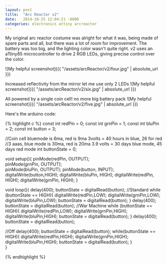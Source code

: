 ```yaml
---
layout: post
title:  "Arc Reactor v2"
date:   2014-10-25 12:04:21 -0800
categories: electronics attiny arcreactor
---
```

My original arc reactor costume was alright for what it was, being made of spare parts and all, but there was a lot of room for improvement. The battery was too big, and the lighting color wasn't quite right.
v2 uses an aTtiny85 microcontroller to drive 2 RGB LEDs, giving precise control over the color.


![My helpful screenshot]({{ "/assets/arcReactor/v2/four.jpg" | absolute_url }})

Increased reflectivity from the mirror let me use only 2 LEDs
![My helpful screenshot]({{ "/assets/arcReactor/v2/six.jpg" | absolute_url }})

All powered by a single coin cell! no more big battery pack
![My helpful screenshot]({{ "/assets/arcReactor/v2/five.jpg" | absolute_url }})

Here's the arduino code:

{% highlight c %}
const int redPin = 0; 
const int grnPin = 1;
const int bluPin = 2;
const int button = 3;

//Coin cell   bluemode is 6ma, red is 9ma   3volts    = 40 hours in blue, 26 for red
//3 aaas, blue mode is 30ma, red is 20ma    3.9 volts  = 30 days blue mode, 45 days red mode
int buttonState = 0;

void setup(){
  pinMode(redPin, OUTPUT);    
  pinMode(grnPin, OUTPUT);    
  pinMode(bluPin, OUTPUT);
  pinMode(button, INPUT);
  digitalWrite(button,HIGH);
  digitalWrite(bluPin, HIGH);
  digitalWrite(redPin, HIGH);
  digitalWrite(grnPin, HIGH);
}

void loop(){
  delay(400);
  buttonState = digitalRead(button);
  //Standard
  while (buttonState == HIGH){
      digitalWrite(redPin,LOW);
      digitalWrite(grnPin,LOW);
      digitalWrite(bluPin,LOW);
      buttonState = digitalRead(button);
  }
  delay(400);
  buttonState = digitalRead(button);
  //War Machine
  while (buttonState == HIGH){
    digitalWrite(redPin,LOW);
    digitalWrite(grnPin,HIGH);
    digitalWrite(bluPin,HIGH);
    buttonState = digitalRead(button);
  }
   delay(400);
   buttonState = digitalRead(button);

  //Off
  delay(400);
  buttonState = digitalRead(button);
  while(buttonState == HIGH){
    digitalWrite(redPin,HIGH);
    digitalWrite(grnPin,HIGH);
    digitalWrite(bluPin,HIGH);
    buttonState = digitalRead(button);
  }  
}
 
{% endhighlight %}


[jekyll-docs]: https://jekyllrb.com/docs/home
[jekyll-gh]:   https://github.com/jekyll/jekyll
[jekyll-talk]: https://talk.jekyllrb.com/
